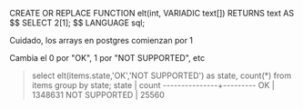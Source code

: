 CREATE OR REPLACE FUNCTION elt(int, VARIADIC text[])
RETURNS text AS $$
  SELECT $2[$1];
$$ LANGUAGE sql;

Cuidado, los arrays en postgres comienzan por 1



Cambia el 0 por "OK", 1 por "NOT SUPPORTED", etc
> select elt(items.state,'OK','NOT SUPPORTED') as state, count(*) from items group by state;
     state     |  count
---------------+---------
 OK            | 1348631
 NOT SUPPORTED |   25560

